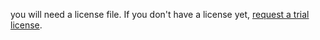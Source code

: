 ﻿you will need a license file. If you don't have a license yet, [request a trial license](https://www.lacunasoftware.com/en/home/purchase).